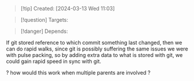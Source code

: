 
>[!tip] Created: [2024-03-13 Wed 11:03]

>[!question] Targets: 

>[!danger] Depends: 

If git stored reference to which commit something last changed, then we can do rapid walks, since git is possibly suffering the same issues we were with pulse packing, so by adding extra data to what is stored with git, we could gain rapid speed in sync with git.

? how would this work when multiple parents are involved ?